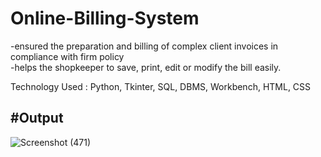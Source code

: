 # Online-Billing-System

-ensured the preparation and billing of complex client invoices in compliance with firm policy<br>
-helps the shopkeeper to save, print, edit or modify the bill easily.<br>

Technology Used : Python, Tkinter, SQL, DBMS, Workbench, HTML, CSS

<h2>#Output</h2>

![Screenshot (471)](https://github.com/Mohit09sinha/Online-Billing-System/assets/138394404/c36e95de-d404-4f18-a192-70ca9fa57bfa)




